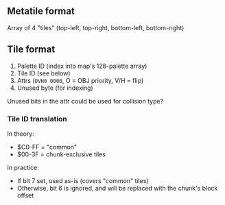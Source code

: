 
## Metatile format

Array of 4 "tiles" (top-left, top-right, bottom-left, bottom-right)

## Tile format

1. Palette ID (index into map's 128-palette array)
2. Tile ID (see below)
3. Attrs (`OVH0 0000`, O = OBJ priority, V/H = flip)
4. Unused byte (for indexing)

Unused bits in the attr could be used for collision type?

### Tile ID translation

In theory:
- $C0-FF = "common"
- $00-3F = chunk-exclusive tiles

In practice:
- If bit 7 set, used as-is (covers "common" tiles)
- Otherwise, bit 6 is ignored, and will be replaced with the chunk's block offset
